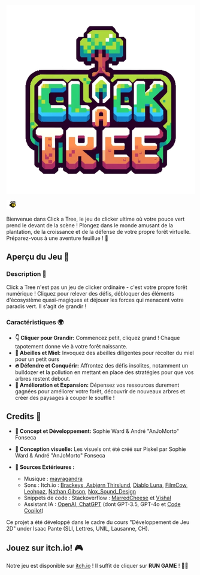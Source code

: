 ![Click a Tree Logo](assets/icon/logo.png)

![Bee GIF](assets/game_elements/other/bee_animation.gif)

Bienvenue dans Click a Tree, le jeu de clicker ultime où votre pouce vert prend le devant de la scène ! Plongez dans le monde amusant de la plantation, de la croissance et de la défense de votre propre forêt virtuelle. Préparez-vous à une aventure feuillue ! 🌳

## Aperçu du Jeu 🌿

### Description 🌲

Click a Tree n'est pas un jeu de clicker ordinaire - c'est votre propre forêt numérique ! Cliquez pour relever des défis, débloquer des éléments d'écosystème quasi-magiques et déjouer les forces qui menacent votre paradis vert. Il s'agit de grandir !

### Caractéristiques 🌍

- **👇 Cliquer pour Grandir:** Commencez petit, cliquez grand ! Chaque tapotement donne vie à votre forêt naissante.
- **🐝 Abeilles et Miel:** Invoquez des abeilles diligentes pour récolter du miel pour un petit ours
- **🔥 Défendre et Conquérir:** Affrontez des défis insolites, notamment un bulldozer et la pollution en mettant en place des stratégies pour que vos arbres restent debout.
- **🍃 Amélioration et Expansion:** Dépensez vos ressources durement gagnées pour améliorer votre forêt, découvrir de nouveaux arbres et créer des paysages à couper le souffle !

## Credits 🌟

- **🧩 Concept et Développement:** Sophie Ward & André "AnJoMorto" Fonseca
- **🎨 Conception visuelle:** Les visuels ont été créé sur Piskel par Sophie Ward & André "AnJoMorto" Fonseca

- **👥 Sources Extérieures :**
    - Musique : [mayragandra](https://mayragandra.itch.io/freeambientmusic)
    - Sons : Itch.io : [Brackeys, Asbjørn Thirslund](https://brackeysgames.itch.io/brackeys-platformer-bundle), [Diablo Luna](https://pudretediablo.itch.io/butterfly), [FilmCow](https://filmcow.itch.io/filmcow-sfx), [Leohpaz](https://leohpaz.itch.io/minifantasy-forgotten-plains-sfx-pack), [Nathan Gibson](https://nathangibson.myportfolio.com), [Nox_Sound_Design](https://nox-sound-design.itch.io/essentials-series-sfx-nox-sound)
    - Snippets de code : Stackoverflow : [MarredCheese](https://stackoverflow.com/questions/9461621/format-a-number-as-2-5k-if-a-thousand-or-more-otherwise-900/63066148) et [Vishal](https://stackoverflow.com/a/11486026)
    - Assistant IA : [OpenAI, ChatGPT](https://chat.openai.com) (dont GPT-3.5, GPT-4o et [Code Copilot](https://promptspellsmith.com/))

Ce projet a été développé dans le cadre du cours "Développement de Jeu 2D" under Isaac Pante (SLI, Lettres, UNIL, Lausanne, CH).

## Jouez sur itch.io! 🎮

Notre jeu est disponible sur [itch.io](https://anjomorto.itch.io/click-a-tree) ! Il suffit de cliquer sur **RUN GAME** ! 🌳💚